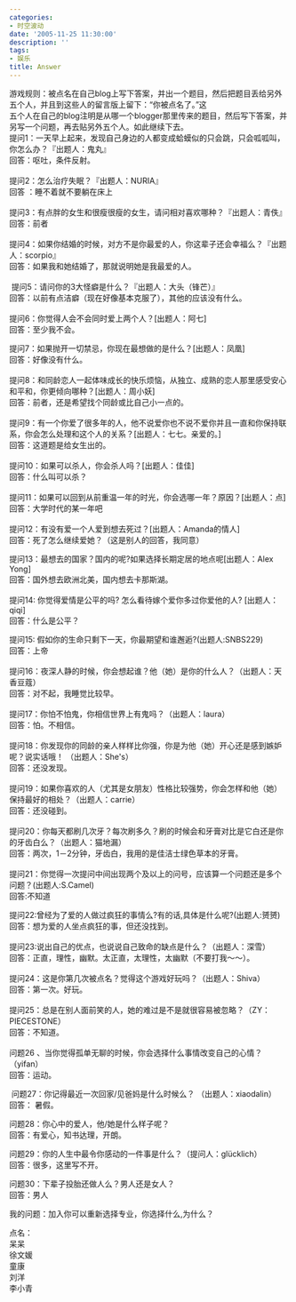 ```yaml
---
categories:
- 时空波动
date: '2005-11-25 11:30:00'
description: ''
tags:
- 娱乐
title: Answer
---
```

游戏规则：被点名在自己blog上写下答案，并出一个题目，然后把题目丢给另外五个人，并且到这些人的留言版上留下：“你被点名了。”这   
五个人在自己的blog注明是从哪一个blogger那里传来的题目，然后写下答案，并另写一个问题，再去贴另外五个人。如此继续下去。  
提问1：一天早上起来，发现自己身边的人都变成蛤蟆似的只会跳，只会呱呱叫，你怎么办？『出题人：鬼丸』  
回答：呕吐，条件反射。  
   
提问2：怎么治疗失眠？『出题人：NURIA』  
回答 ：睡不着就不要躺在床上  
   
提问3：有点胖的女生和很瘦很瘦的女生，请问相对喜欢哪种？『出题人：青佚』  
回答：前者  
   
提问4：如果你结婚的时候，对方不是你最爱的人，你这辈子还会幸福么？『出题人：scorpio』  
回答：如果我和她结婚了，那就说明她是我最爱的人。  
   
 提问5：请问你的3大怪癖是什么？『出题人：大头（锋芒）』  
回答：以前有点洁癖（现在好像基本克服了），其他的应该没有什么。  
   
提问6：你觉得人会不会同时爱上两个人？\[出题人：阿七]  
回答：至少我不会。  
  
提问7：如果抛开一切禁忌，你现在最想做的是什么？\[出题人：凤凰]  
回答：好像没有什么。  
   
提问8：和同龄恋人一起体味成长的快乐烦恼，从独立、成熟的恋人那里感受安心和平和，你更倾向哪种？\[出题人：周小妖]  
回答：前者，还是希望找个同龄或比自己小一点的。  
   
提问9：有一个你爱了很多年的人，他不说爱你也不说不爱你并且一直和你保持联系，你会怎么处理和这个人的关系？\[出题人：七七。亲爱的。]  
回答：这道题是给女生出的。  
   
提问10：如果可以杀人，你会杀人吗？\[出题人：佳佳]  
回答：什么叫可以杀？  
   
提问11：如果可以回到从前重温一年的时光，你会选哪一年？原因？\[出题人：点]  
回答：大学时代的某一年吧  
   
提问12：有没有爱一个人爱到想去死过？\[出题人：Amanda的情人]  
回答：死了怎么继续爱她？（这是别人的回答，我同意）  
  
提问13：最想去的国家？国内的呢?如果选择长期定居的地点呢\[出题人：Alex Yong]  
回答：国外想去欧洲北美，国内想去卡那斯湖。  
   
提问14: 你觉得爱情是公平的吗? 怎么看待嫁个爱你多过你爱他的人? \[出题人：qiqi]  
回答：什么是公平？  
  
提问15: 假如你的生命只剩下一天，你最期望和谁邂逅?(出题人:SNBS229\)  
回答：上帝  
   
提问16：夜深人静的时候，你会想起谁？他（她）是你的什么人？（出题人：天香豆蔻）  
回答：对不起，我睡觉比较早。  
   
提问17：你怕不怕鬼，你相信世界上有鬼吗？（出题人：laura）  
回答：怕。不相信。  
   
提问18：你发现你的同龄的亲人样样比你强，你是为他（她）开心还是感到嫉妒呢？说实话哦！ （出题人：She's）  
回答：还没发现。  
   
提问19：如果你喜欢的人（尤其是女朋友）性格比较强势，你会怎样和他（她）保持最好的相处？（出题人：carrie）  
回答：还没碰到。  
   
提问20：你每天都刷几次牙？每次刷多久？刷的时候会和牙膏对比是它白还是你的牙齿白么？（出题人：猫地漏）  
回答：两次，1－2分钟，牙齿白，我用的是佳洁士绿色草本的牙膏。  
   
提问21：你觉得一次提问中间出现两个及以上的问号，应该算一个问题还是多个问题？(出题人:S.Camel)  
回答:不知道   
  
提问22:曾经为了爱的人做过疯狂的事情么?有的话,具体是什么呢?(出题人:赟赟)  
回答：想为爱的人坐点疯狂的事，但还没找到。  
   
提问23:说出自己的优点，也说说自己致命的缺点是什么？（出题人：深雪）  
回答：正直，理性，幽默。太正直，太理性，太幽默（不要打我～～）。  
   
提问24：这是你第几次被点名？觉得这个游戏好玩吗？（出题人：Shiva）  
回答：第一次。好玩。  
   
提问25：总是在别人面前笑的人，她的难过是不是就很容易被忽略？（ZY： PIECESTONE）  
回答：不知道。  
   
问题26 、当你觉得孤单无聊的时候，你会选择什么事情改变自己的心情？（yifan）  
回答：运动。  
  
 问题27：你记得最近一次回家/见爸妈是什么时候么？ （出题人：xiaodalin）  
回答： 暑假。  
  
问题28：你心中的爱人，他/她是什么样子呢？  
回答：有爱心，知书达理，开朗。  
  
问题29：你的人生中最令你感动的一件事是什么？（提问人：glücklich）  
回答：很多，这里写不开。  
  
问题30：下辈子投胎还做人么？男人还是女人？  
回答：男人  
  
我的问题：加入你可以重新选择专业，你选择什么,为什么？  
  
点名：  
呆呆  
徐文媛  
童康  
刘洋  
李小青  


